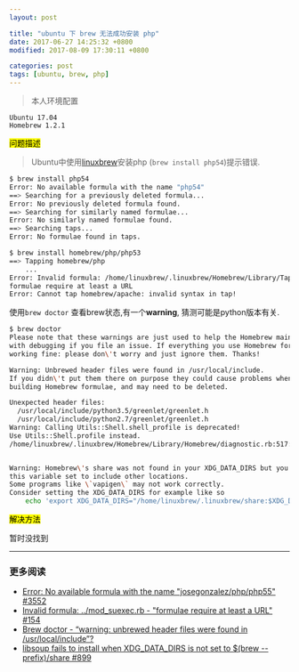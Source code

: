 ```yaml
---
layout: post

title: "ubuntu 下 brew 无法成功安装 php"
date: 2017-06-27 14:25:32 +0800
modified: 2017-08-09 17:30:11 +0800

categories: post
tags: [ubuntu, brew, php]
---
```

>本人环境配置
```
Ubuntu 17.04
Homebrew 1.2.1
```

<mark>问题描述</mark>

>Ubuntu中使用[linuxbrew](http://linuxbrew.sh/)安装php (`brew install php54`)提示错误.

```bash
$ brew install php54
Error: No available formula with the name "php54"
==> Searching for a previously deleted formula...
Error: No previously deleted formula found.
==> Searching for similarly named formulae...
Error: No similarly named formulae found.
==> Searching taps...
Error: No formulae found in taps.

$ brew install homebrew/php/php53                                         1 ↵
==> Tapping homebrew/php
    ...
Error: Invalid formula: /home/linuxbrew/.linuxbrew/Homebrew/Library/Taps/homebrew/homebrew-apache/mod_suexec.rb
formulae require at least a URL
Error: Cannot tap homebrew/apache: invalid syntax in tap!
```

使用`brew doctor` 查看brew状态,有一个**warning**, 猜测可能是python版本有关.

```bash
$ brew doctor
Please note that these warnings are just used to help the Homebrew maintainers
with debugging if you file an issue. If everything you use Homebrew for is
working fine: please don\'t worry and just ignore them. Thanks!

Warning: Unbrewed header files were found in /usr/local/include.
If you didn\'t put them there on purpose they could cause problems when
building Homebrew formulae, and may need to be deleted.

Unexpected header files:
  /usr/local/include/python3.5/greenlet/greenlet.h
  /usr/local/include/python2.7/greenlet/greenlet.h
Warning: Calling Utils::Shell.shell_profile is deprecated!
Use Utils::Shell.profile instead.
/home/linuxbrew/.linuxbrew/Homebrew/Library/Homebrew/diagnostic.rb:517:in \`check_xdg_data_dirs\'


Warning: Homebrew\'s share was not found in your XDG_DATA_DIRS but you have
this variable set to include other locations.
Some programs like \`vapigen\` may not work correctly.
Consider setting the XDG_DATA_DIRS for example like so
    echo 'export XDG_DATA_DIRS="/home/linuxbrew/.linuxbrew/share:$XDG_DATA_DIRS"' >> ~/.bash_profile
```

<mark>解决方法</mark>

暂时没找到

---
### 更多阅读
- [Error: No available formula with the name "josegonzalez/php/php55" \#3552](https://github.com/Homebrew/homebrew-php/issues/3552)
- [Invalid formula: ../mod_suexec.rb - "formulae require at least a URL" \#154](https://github.com/Homebrew/homebrew-apache/issues/154)
- [Brew doctor - “warning: unbrewed header files were found in /usr/local/include”?](https://stackoverflow.com/questions/26406484/brew-doctor-warning-unbrewed-header-files-were-found-in-usr-local-include)
- [libsoup fails to install when XDG_DATA_DIRS is not set to $(brew --prefix)/share \#899](https://github.com/Linuxbrew/legacy-linuxbrew/issues/899)
